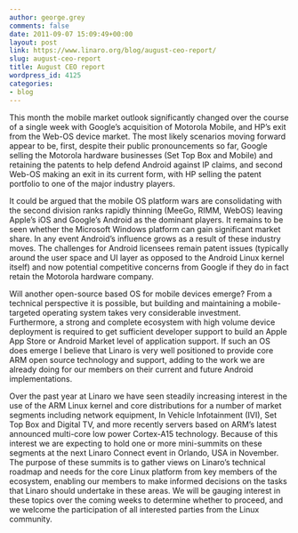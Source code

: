 ```yaml
---
author: george.grey
comments: false
date: 2011-09-07 15:09:49+00:00
layout: post
link: https://www.linaro.org/blog/august-ceo-report/
slug: august-ceo-report
title: August CEO report
wordpress_id: 4125
categories:
- blog
---
```


This month the mobile market outlook significantly changed over the course of a single week with Google’s acquisition of Motorola Mobile, and HP’s exit from the Web-OS device market. The most likely scenarios moving forward appear to be, first, despite their public pronouncements so far, Google selling the Motorola hardware businesses (Set Top Box and Mobile) and retaining the patents to help defend Android against IP claims, and second Web-OS making an exit in its current form, with HP selling the patent portfolio to one of the major industry players.

It could be argued that the mobile OS platform wars are consolidating with the second division ranks rapidly thinning (MeeGo, RIMM, WebOS) leaving Apple’s iOS and Google’s Android as the dominant players. It remains to be seen whether the Microsoft Windows platform can gain significant market share. In any event Android’s influence grows as a result of these industry moves. The challenges for Android licensees remain patent issues (typically around the user space and UI layer as opposed to the Android Linux kernel itself) and now potential competitive concerns from Google if they do in fact retain the Motorola hardware company.

Will another open-source based OS for mobile devices emerge? From a technical perspective it is possible, but building and maintaining a mobile-targeted operating system takes very considerable investment. Furthermore, a strong and complete ecosystem with high volume device deployment is required to get sufficient developer support to build an Apple App Store or Android Market level of application support. If such an OS does emerge I believe that Linaro is very well positioned to provide core ARM open source technology and support, adding to the work we are already doing for our members on their current and future Android implementations.

Over the past year at Linaro we have seen steadily increasing interest in the use of the ARM Linux kernel and core distributions for a number of market segments including network equipment, In Vehicle Infotainment (IVI), Set Top Box and Digital TV, and more recently servers based on ARM’s latest announced multi-core low power Cortex-A15 technology. Because of this interest we are expecting to hold one or more mini-summits on these segments at the next Linaro Connect event in Orlando, USA in November. The purpose of these summits is to gather views on Linaro’s technical roadmap and needs for the core Linux platform from key members of the ecosystem, enabling our members to make informed decisions on the tasks that Linaro should undertake in these areas. We will be gauging interest in these topics over the coming weeks to determine whether to proceed, and we welcome the participation of all interested parties from the Linux community.


